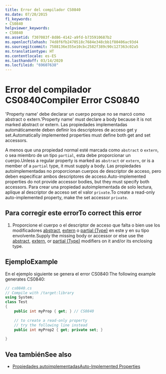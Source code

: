 ```yaml
---
title: Error del compilador CS0840
ms.date: 07/20/2015
f1_keywords:
- CS0840
helpviewer_keywords:
- CS0840
ms.assetid: f307083f-8d86-4142-a9fd-b735910687b2
ms.openlocfilehash: 74d8f6fb2470518c7684e348cbb1f80406ac93d4
ms.sourcegitcommit: 7588136e355e10cbc2582f389c90c127363c02a5
ms.translationtype: HT
ms.contentlocale: es-ES
ms.lasthandoff: 03/14/2020
ms.locfileid: "69607638"
---
```

# <a name="compiler-error-cs0840"></a><span data-ttu-id="29643-102">Error del compilador CS0840</span><span class="sxs-lookup"><span data-stu-id="29643-102">Compiler Error CS0840</span></span>
<span data-ttu-id="29643-103">'Property name' debe declarar un cuerpo porque no se marcó como abstract o extern.</span><span class="sxs-lookup"><span data-stu-id="29643-103">'Property name' must declare a body because it is not marked abstract or extern.</span></span> <span data-ttu-id="29643-104">Las propiedades implementadas automáticamente deben definir los descriptores de acceso get y set.</span><span class="sxs-lookup"><span data-stu-id="29643-104">Automatically implemented properties must define both get and set accessors.</span></span>  
  
 <span data-ttu-id="29643-105">A menos que una propiedad normal esté marcada como `abstract` o `extern`, o sea miembro de un tipo `partial`, esta debe proporcionar un cuerpo.</span><span class="sxs-lookup"><span data-stu-id="29643-105">Unless a regular property is marked as `abstract` or `extern`, or is a member of a `partial` type, it must supply a body.</span></span> <span data-ttu-id="29643-106">Las propiedades autoimplementadas no proporcionan cuerpos de descriptor de acceso, pero deben especificar ambos descriptores de acceso.</span><span class="sxs-lookup"><span data-stu-id="29643-106">Auto-implemented properties do not provide accessor bodies, but they must specify both accessors.</span></span> <span data-ttu-id="29643-107">Para crear una propiedad autoimplementada de solo lectura, aplique al descriptor de acceso set el valor `private`.</span><span class="sxs-lookup"><span data-stu-id="29643-107">To create a read-only auto-implemented property, make the set accessor `private`.</span></span>  
  
## <a name="to-correct-this-error"></a><span data-ttu-id="29643-108">Para corregir este error</span><span class="sxs-lookup"><span data-stu-id="29643-108">To correct this error</span></span>  
  
1. <span data-ttu-id="29643-109">Proporcione el cuerpo o el descriptor de acceso que falta o bien use los modificadores [abstract](../keywords/abstract.md), [extern](../keywords/extern.md) o [partial (Type)](../keywords/partial-type.md) en este y en su tipo envolvente.</span><span class="sxs-lookup"><span data-stu-id="29643-109">Supply the missing body or accessor or else use the [abstract](../keywords/abstract.md), [extern](../keywords/extern.md), or [partial (Type)](../keywords/partial-type.md) modifiers on it and/or its enclosing type.</span></span>  
  
## <a name="example"></a><span data-ttu-id="29643-110">Ejemplo</span><span class="sxs-lookup"><span data-stu-id="29643-110">Example</span></span>  
 <span data-ttu-id="29643-111">En el ejemplo siguiente se genera el error CS0840:</span><span class="sxs-lookup"><span data-stu-id="29643-111">The following example generates CS0840:</span></span>  
  
```csharp  
// cs0840.cs  
// Compile with /target:library  
using System;  
class Test  
{  
    public int myProp { get; } // CS0840  
  
    // to create a read-only property  
    // try the following line instead  
    public int myProp2 { get; private set; }  
  
}  
```  
  
## <a name="see-also"></a><span data-ttu-id="29643-112">Vea también</span><span class="sxs-lookup"><span data-stu-id="29643-112">See also</span></span>

- [<span data-ttu-id="29643-113">Propiedades autoimplementadas</span><span class="sxs-lookup"><span data-stu-id="29643-113">Auto-Implemented Properties</span></span>](../../programming-guide/classes-and-structs/auto-implemented-properties.md)
